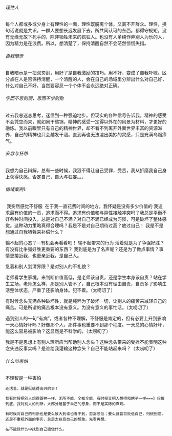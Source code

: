 ###### 理性人

​		每个人都或多或少身上有理性的一面，理性既脱离个体，又离不开群众。理性，换句话说就是共识。一群人要想长远发展下去，所共同认可的东西。都得守规矩，没有无缘无故下死手的，除非牺牲未来的疯狂人。也没有人单纯作弄别人为乐的人，因为精力是在浪费。所以，想清楚了，保持清醒自然不会茫然惊慌失措。
​	

###### 自我暗示

​		自我暗示是一把双刃剑，用好了是自我激励的技巧。用不好，变成了自我吓唬。区分点在人是否保持清醒，一个清醒的人，会在自己的场域里分辨出什么对自己好，什么对自己不好。当然要容忍一个个体不会永远绝对正确。

###### 学而不思则惘，思而不学则殆

​		过去我总迷恋思考，迷信到一种强迫地步。但现实的各种信号告诉我，精神的感受不会凭空而来，就如同干熬锅，精神的感受一定得以外在的风景为材料，才更好的融炼。我以前眼里只有自己的精神世界，却不看不到离开外面世界丰富的资源滋养，自己的精神也只会越发干涸。直到再也无法溢出美妙的灵感，只是充满乌烟瘴气。



###### 妄念与狂想

​		我想为自己辩解，总有一些时候，我狠不得让自己受罪，受苦，我从折磨我自己身上获得快感。否定自己，自大与狂妄。。。



###### 情绪案例1:

​		我突然感觉不舒服
​		在于我一直花费时间的地方，我怀疑是没有多少价值的
​		我追求最有价值的一员，追求而不得。追求有价值和与异性接触冲突吗？我总是平衡不好各种时间投入，总是对自己不满？对自己不满已经成为习惯，可是破坏了整体感觉。这种动力策略真得合理吗？
​		我是不是对自己期待过高？放过自己！
​		我是不是想通过自我牺牲来补偿什么？



输不起的心态？--有机会再看看吧！
		输不起带来的行为
		活着就是为了争强好胜？有没有比争强好胜更重要的东西？
		我到底是为了名声呢？还是为了做点事情？事情更接近我，也更亲近我，是自己人。



急着和别人划清界限？是对别人的不礼貌？



老师看学生家境，来判断价值高低，是老师该自责，还是学生本身该自责？站在学生立场，老师怎么样，那是别人管不了，自己根本没有理由自责，自责多了影响生活整体状态，严重了还影响身体。犯不着。（太唠叨了）



有时候念头充满各种破坏性，就是纯粹为了破坏一切，让别人的痛苦来减轻自己的痛苦。可是所谓的痛苦根本没有意义。为没有意义的事忙活。（太唠叨了）

遇到别人的一句“有病”，或者各种不理解，不舒服是肯定的，但有必要上升到影响一天心情好坏吗？好像那个人，那件事也重要不到那个程度。一天总的心情好坏，能这么容易被影响？这显然是不科学的。（太唠叨了）

我是不是思想上有别人理所应当帮助别人念头？这种念头带来的受挫不能表明这种念头违反事实吗？是谁给我灌输这种念头？自己不能站起来吗？（太唠叨了）





###### 什么叫害怕

不理智是一种害怕

```shell
还活着，就是挺值得高兴的事！

我有时候把别人想得跟神一样，无所不能，全知全能，有时候又把人想得和瞎子一样===》归根到底，我对别人的判断，大部分是基于自己的想象，而不是实际的直观。

有时候对自己的判断也是要么放大到谁也看不到，忽高忽低；要么就盲目贬低自己，归根到底，还是不重视外面的事实，总是太在意自己的想象。先看再想。

在不能做什么中找到自己能做什么。
```

